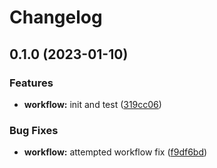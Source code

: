 # Changelog

## 0.1.0 (2023-01-10)


### Features

* **workflow:** init and test ([319cc06](https://github.com/cthulhu-rlyeh/necronomicon/commit/319cc064d3f41b0e1545a0c31824ba3776090281))


### Bug Fixes

* **workflow:** attempted workflow fix ([f9df6bd](https://github.com/cthulhu-rlyeh/necronomicon/commit/f9df6bdc91d36bda9960dc8d27ab50a90c5e83c4))
